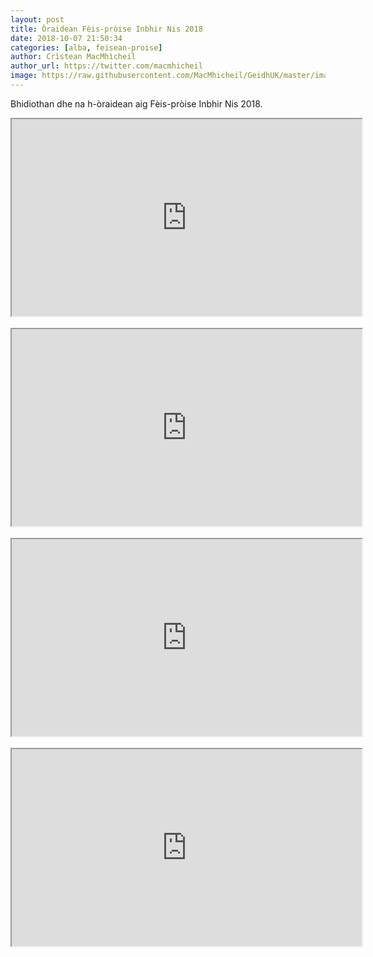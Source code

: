 ```yaml
---
layout: post
title: Òraidean Fèis-pròise Inbhir Nis 2018
date: 2018-10-07 21:50:34
categories: [alba, feisean-proise]
author: Crìstean MacMhìcheil
author_url: https://twitter.com/macmhicheil
image: https://raw.githubusercontent.com/MacMhicheil/GeidhUK/master/images/oraidean-feis-proise-inbhir-nis-2018.png
---
```


Bhidiothan dhe na h-òraidean aig Fèis-pròise Inbhir Nis 2018.

<!--more-->

<div class="embed-responsive embed-responsive-16by9"><iframe src="https://www.youtube.com/embed/0X3DkUCoVu8" width="560" height="315" allowfullscreen="allowfullscreen"></iframe></div>
<br/>
<div class="embed-responsive embed-responsive-16by9"><iframe src="https://www.youtube.com/embed/Hd4IvN4OW4Q" width="560" height="315" allowfullscreen="allowfullscreen"></iframe></div>
<br/>
<div class="embed-responsive embed-responsive-16by9"><iframe src="https://www.youtube.com/embed/x19jGnU5P8M" width="560" height="315" allowfullscreen="allowfullscreen"></iframe></div>
<br/>
<div class="embed-responsive embed-responsive-16by9"><iframe src="https://www.youtube.com/embed/vg1H0z4npBc" width="560" height="315" allowfullscreen="allowfullscreen"></iframe></div>
